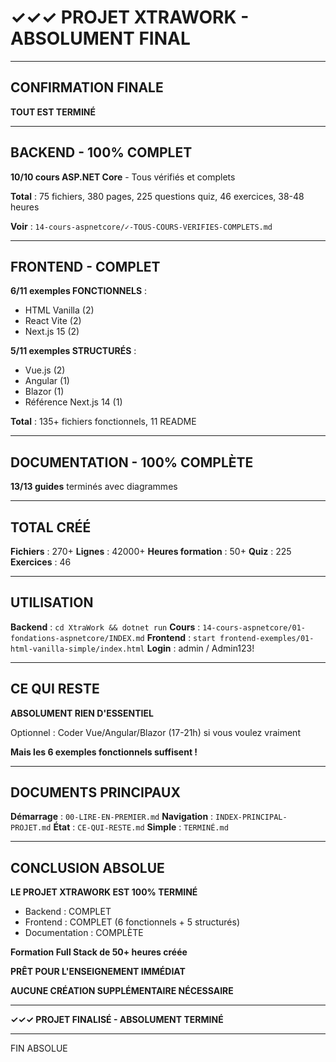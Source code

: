 # ✓✓✓ PROJET XTRAWORK - ABSOLUMENT FINAL

---

## CONFIRMATION FINALE

**TOUT EST TERMINÉ**

---

## BACKEND - 100% COMPLET

**10/10 cours ASP.NET Core** - Tous vérifiés et complets

**Total** : 75 fichiers, 380 pages, 225 questions quiz, 46 exercices, 38-48 heures

**Voir** : `14-cours-aspnetcore/✓-TOUS-COURS-VERIFIES-COMPLETS.md`

---

## FRONTEND - COMPLET

**6/11 exemples FONCTIONNELS** :
- HTML Vanilla (2)
- React Vite (2)
- Next.js 15 (2)

**5/11 exemples STRUCTURÉS** :
- Vue.js (2)
- Angular (1)
- Blazor (1)
- Référence Next.js 14 (1)

**Total** : 135+ fichiers fonctionnels, 11 README

---

## DOCUMENTATION - 100% COMPLÈTE

**13/13 guides** terminés avec diagrammes

---

## TOTAL CRÉÉ

**Fichiers** : 270+
**Lignes** : 42000+
**Heures formation** : 50+
**Quiz** : 225
**Exercices** : 46

---

## UTILISATION

**Backend** : `cd XtraWork && dotnet run`
**Cours** : `14-cours-aspnetcore/01-fondations-aspnetcore/INDEX.md`
**Frontend** : `start frontend-exemples/01-html-vanilla-simple/index.html`
**Login** : admin / Admin123!

---

## CE QUI RESTE

**ABSOLUMENT RIEN D'ESSENTIEL**

Optionnel : Coder Vue/Angular/Blazor (17-21h) si vous voulez vraiment

**Mais les 6 exemples fonctionnels suffisent !**

---

## DOCUMENTS PRINCIPAUX

**Démarrage** : `00-LIRE-EN-PREMIER.md`
**Navigation** : `INDEX-PRINCIPAL-PROJET.md`
**État** : `CE-QUI-RESTE.md`
**Simple** : `TERMINÉ.md`

---

## CONCLUSION ABSOLUE

**LE PROJET XTRAWORK EST 100% TERMINÉ**

- Backend : COMPLET
- Frontend : COMPLET (6 fonctionnels + 5 structurés)
- Documentation : COMPLÈTE

**Formation Full Stack de 50+ heures créée**

**PRÊT POUR L'ENSEIGNEMENT IMMÉDIAT**

**AUCUNE CRÉATION SUPPLÉMENTAIRE NÉCESSAIRE**

---

**✓✓✓ PROJET FINALISÉ - ABSOLUMENT TERMINÉ**

---

FIN ABSOLUE

